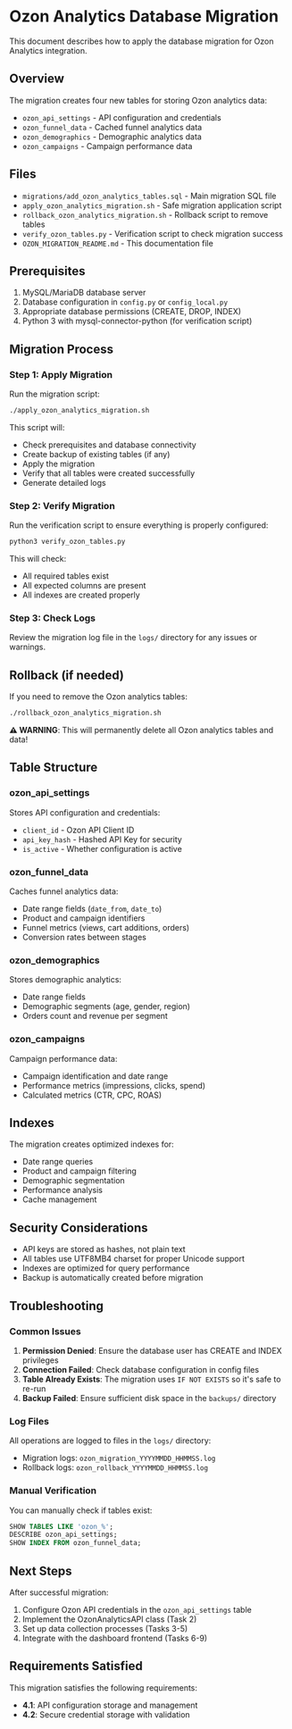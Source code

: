 # Ozon Analytics Database Migration

This document describes how to apply the database migration for Ozon Analytics integration.

## Overview

The migration creates four new tables for storing Ozon analytics data:

- `ozon_api_settings` - API configuration and credentials
- `ozon_funnel_data` - Cached funnel analytics data
- `ozon_demographics` - Demographic analytics data
- `ozon_campaigns` - Campaign performance data

## Files

- `migrations/add_ozon_analytics_tables.sql` - Main migration SQL file
- `apply_ozon_analytics_migration.sh` - Safe migration application script
- `rollback_ozon_analytics_migration.sh` - Rollback script to remove tables
- `verify_ozon_tables.py` - Verification script to check migration success
- `OZON_MIGRATION_README.md` - This documentation file

## Prerequisites

1. MySQL/MariaDB database server
2. Database configuration in `config.py` or `config_local.py`
3. Appropriate database permissions (CREATE, DROP, INDEX)
4. Python 3 with mysql-connector-python (for verification script)

## Migration Process

### Step 1: Apply Migration

Run the migration script:

```bash
./apply_ozon_analytics_migration.sh
```

This script will:

- Check prerequisites and database connectivity
- Create backup of existing tables (if any)
- Apply the migration
- Verify that all tables were created successfully
- Generate detailed logs

### Step 2: Verify Migration

Run the verification script to ensure everything is properly configured:

```bash
python3 verify_ozon_tables.py
```

This will check:

- All required tables exist
- All expected columns are present
- All indexes are created properly

### Step 3: Check Logs

Review the migration log file in the `logs/` directory for any issues or warnings.

## Rollback (if needed)

If you need to remove the Ozon analytics tables:

```bash
./rollback_ozon_analytics_migration.sh
```

**⚠️ WARNING**: This will permanently delete all Ozon analytics tables and data!

## Table Structure

### ozon_api_settings

Stores API configuration and credentials:

- `client_id` - Ozon API Client ID
- `api_key_hash` - Hashed API Key for security
- `is_active` - Whether configuration is active

### ozon_funnel_data

Caches funnel analytics data:

- Date range fields (`date_from`, `date_to`)
- Product and campaign identifiers
- Funnel metrics (views, cart additions, orders)
- Conversion rates between stages

### ozon_demographics

Stores demographic analytics:

- Date range fields
- Demographic segments (age, gender, region)
- Orders count and revenue per segment

### ozon_campaigns

Campaign performance data:

- Campaign identification and date range
- Performance metrics (impressions, clicks, spend)
- Calculated metrics (CTR, CPC, ROAS)

## Indexes

The migration creates optimized indexes for:

- Date range queries
- Product and campaign filtering
- Demographic segmentation
- Performance analysis
- Cache management

## Security Considerations

- API keys are stored as hashes, not plain text
- All tables use UTF8MB4 charset for proper Unicode support
- Indexes are optimized for query performance
- Backup is automatically created before migration

## Troubleshooting

### Common Issues

1. **Permission Denied**: Ensure the database user has CREATE and INDEX privileges
2. **Connection Failed**: Check database configuration in config files
3. **Table Already Exists**: The migration uses `IF NOT EXISTS` so it's safe to re-run
4. **Backup Failed**: Ensure sufficient disk space in the `backups/` directory

### Log Files

All operations are logged to files in the `logs/` directory:

- Migration logs: `ozon_migration_YYYYMMDD_HHMMSS.log`
- Rollback logs: `ozon_rollback_YYYYMMDD_HHMMSS.log`

### Manual Verification

You can manually check if tables exist:

```sql
SHOW TABLES LIKE 'ozon_%';
DESCRIBE ozon_api_settings;
SHOW INDEX FROM ozon_funnel_data;
```

## Next Steps

After successful migration:

1. Configure Ozon API credentials in the `ozon_api_settings` table
2. Implement the OzonAnalyticsAPI class (Task 2)
3. Set up data collection processes (Tasks 3-5)
4. Integrate with the dashboard frontend (Tasks 6-9)

## Requirements Satisfied

This migration satisfies the following requirements:

- **4.1**: API configuration storage and management
- **4.2**: Secure credential storage with validation
